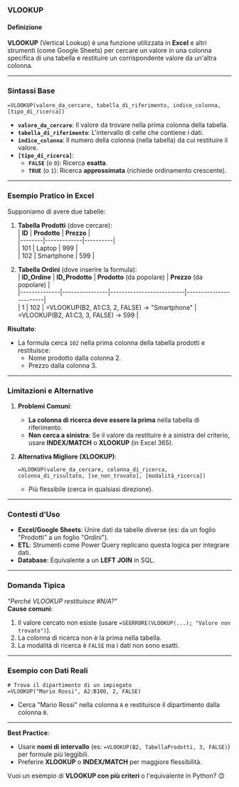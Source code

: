 ### **VLOOKUP**  

#### **Definizione**  
**VLOOKUP** (Vertical Lookup) è una funzione utilizzata in **Excel** e altri strumenti (come Google Sheets) per cercare un valore in una colonna specifica di una tabella e restituire un corrispondente valore da un'altra colonna.  

---

### **Sintassi Base**  
```excel
=VLOOKUP(valore_da_cercare, tabella_di_riferimento, indice_colonna, [tipo_di_ricerca])
```  
- **`valore_da_cercare`**: Il valore da trovare nella prima colonna della tabella.  
- **`tabella_di_riferimento`**: L'intervallo di celle che contiene i dati.  
- **`indice_colonna`**: Il numero della colonna (nella tabella) da cui restituire il valore.  
- **`[tipo_di_ricerca]`**:  
  - **`FALSE`** (o `0`): Ricerca **esatta**.  
  - **`TRUE`** (o `1`): Ricerca **approssimata** (richiede ordinamento crescente).  

---

### **Esempio Pratico in Excel**  
Supponiamo di avere due tabelle:  

1. **Tabella Prodotti** (dove cercare):  
   | **ID** | **Prodotto** | **Prezzo** |  
   |--------|-------------|----------|  
   | 101    | Laptop      | 999      |  
   | 102    | Smartphone  | 599      |  

2. **Tabella Ordini** (dove inserire la formula):  
   | **ID_Ordine** | **ID_Prodotto** | **Prodotto** (da popolare) | **Prezzo** (da popolare) |  
   |--------------|----------------|--------------------------|------------------------|  
   | 1            | 102            | =VLOOKUP(B2, A1:C3, 2, FALSE) → "Smartphone" | =VLOOKUP(B2, A1:C3, 3, FALSE) → 599 |  

**Risultato**:  
- La formula cerca `102` nella prima colonna della tabella prodotti e restituisce:  
  - Nome prodotto dalla colonna 2.  
  - Prezzo dalla colonna 3.  

---

### **Limitazioni e Alternative**  
1. **Problemi Comuni**:  
   - **La colonna di ricerca deve essere la prima** nella tabella di riferimento.  
   - **Non cerca a sinistra**: Se il valore da restituire è a sinistra del criterio, usare **INDEX/MATCH** o **XLOOKUP** (in Excel 365).  

2. **Alternativa Migliore (XLOOKUP)**:  
   ```excel
   =XLOOKUP(valore_da_cercare, colonna_di_ricerca, colonna_di_risultato, [se_non_trovato], [modalità_ricerca])
   ```  
   - Più flessibile (cerca in qualsiasi direzione).  

---

### **Contesti d’Uso**  
- **Excel/Google Sheets**: Unire dati da tabelle diverse (es: da un foglio "Prodotti" a un foglio "Ordini").  
- **ETL**: Strumenti come Power Query replicano questa logica per integrare dati.  
- **Database**: Equivalente a un **LEFT JOIN** in SQL.  

---

### **Domanda Tipica**  
*"Perché VLOOKUP restituisce #N/A?"*  
**Cause comuni**:  
1. Il valore cercato non esiste (usare `=SEERRORE(VLOOKUP(...); "Valore non trovato")`).  
2. La colonna di ricerca non è la prima nella tabella.  
3. La modalità di ricerca è `FALSE` ma i dati non sono esatti.  

---

### **Esempio con Dati Reali**  
```excel
# Trova il dipartimento di un impiegato
=VLOOKUP("Mario Rossi", A2:B100, 2, FALSE)
```  
- Cerca "Mario Rossi" nella colonna `A` e restituisce il dipartimento dalla colonna `B`.  

---

**Best Practice**:  
- Usare **nomi di intervallo** (es: `=VLOOKUP(B2, TabellaProdotti, 3, FALSE)`) per formule più leggibili.  
- Preferire **XLOOKUP** o **INDEX/MATCH** per maggiore flessibilità.  

Vuoi un esempio di **VLOOKUP con più criteri** o l'equivalente in Python? 😊